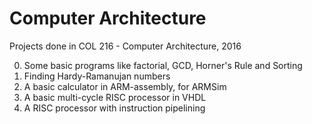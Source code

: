 # Computer Architecture
Projects done in COL 216 - Computer Architecture, 2016

0. Some basic programs like factorial, GCD, Horner's Rule and Sorting
1. Finding Hardy-Ramanujan numbers
2. A basic calculator in ARM-assembly, for ARMSim
3. A basic multi-cycle RISC processor in VHDL
4. A RISC processor with instruction pipelining
